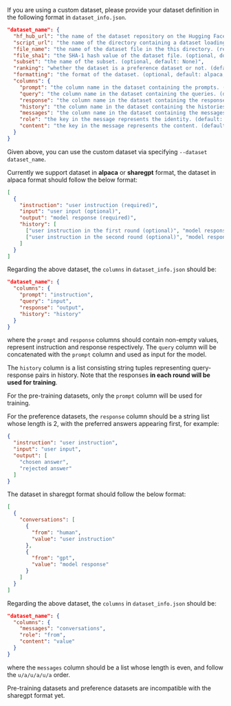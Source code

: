 If you are using a custom dataset, please provide your dataset definition in the following format in `dataset_info.json`.

```json
"dataset_name": {
  "hf_hub_url": "the name of the dataset repository on the Hugging Face hub. (if specified, ignore below 3 arguments)",
  "script_url": "the name of the directory containing a dataset loading script. (if specified, ignore below 2 arguments)",
  "file_name": "the name of the dataset file in the this directory. (required if above are not specified)",
  "file_sha1": "the SHA-1 hash value of the dataset file. (optional, does not affect training)",
  "subset": "the name of the subset. (optional, default: None)",
  "ranking": "whether the dataset is a preference dataset or not. (default: false)",
  "formatting": "the format of the dataset. (optional, default: alpaca, can be chosen from {alpaca, sharegpt})",
  "columns": {
    "prompt": "the column name in the dataset containing the prompts. (default: instruction, for alpaca)",
    "query": "the column name in the dataset containing the queries. (default: input, for alpaca)",
    "response": "the column name in the dataset containing the responses. (default: output, for alpaca)",
    "history": "the column name in the dataset containing the histories. (default: None, for alpaca)",
    "messages": "the column name in the dataset containing the messages. (default: conversations, for sharegpt)",
    "role": "the key in the message represents the identity. (default: from, for sharegpt)",
    "content": "the key in the message represents the content. (default: value, for sharegpt)"
  }
}
```

Given above, you can use the custom dataset via specifying `--dataset dataset_name`.

Currently we support dataset in **alpaca** or **sharegpt** format, the dataset in alpaca format should follow the below format:

```json
[
  {
    "instruction": "user instruction (required)",
    "input": "user input (optional)",
    "output": "model response (required)",
    "history": [
      ["user instruction in the first round (optional)", "model response in the first round (optional)"],
      ["user instruction in the second round (optional)", "model response in the second round (optional)"]
    ]
  }
]
```

Regarding the above dataset, the `columns` in `dataset_info.json` should be:

```json
"dataset_name": {
  "columns": {
    "prompt": "instruction",
    "query": "input",
    "response": "output",
    "history": "history"
  }
}
```

where the `prompt` and `response` columns should contain non-empty values, represent instruction and response respectively. The `query` column will be concatenated with the `prompt` column and used as input for the model.

The `history` column is a list consisting string tuples representing query-response pairs in history. Note that the responses **in each round will be used for training**.

For the pre-training datasets, only the `prompt` column will be used for training.

For the preference datasets, the `response` column should be a string list whose length is 2, with the preferred answers appearing first, for example:

```json
{
  "instruction": "user instruction",
  "input": "user input",
  "output": [
    "chosen answer",
    "rejected answer"
  ]
}
```

The dataset in sharegpt format should follow the below format:

```json
[
  {
    "conversations": [
      {
        "from": "human",
        "value": "user instruction"
      },
      {
        "from": "gpt",
        "value": "model response"
      }
    ]
  }
]
```

Regarding the above dataset, the `columns` in `dataset_info.json` should be:

```json
"dataset_name": {
  "columns": {
    "messages": "conversations",
    "role": "from",
    "content": "value"
  }
}
```

where the `messages` column should be a list whose length is even, and follow the `u/a/u/a/u/a` order.

Pre-training datasets and preference datasets are incompatible with the sharegpt format yet.
